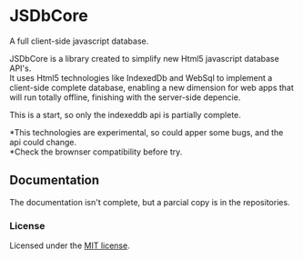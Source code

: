# JSDbCore

A full client-side javascript database.

JSDbCore is a library created to simplify new Html5 javascript database API's.<br>
It uses Html5 technologies like IndexedDb and WebSql to implement a client-side complete database, 
enabling a new dimension for web apps that will run totally offline, finishing with the server-side depencie.

This is a start, so only the indexeddb api is partially complete.

*This technologies are experimental, so could apper some bugs, and the api could change.<br>
*Check the brownser compatibility before try.
## Documentation 

The documentation isn't complete, but a parcial copy is in the repositories.

### License
Licensed under the [MIT license](http://en.wikipedia.org/wiki/MIT_License).